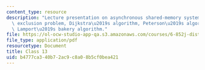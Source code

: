 ```yaml
---
content_type: resource
description: "Lecture presentation on asynchronous shared-memory systems, the mutual\
  \ exclusion problem, Dijkstra\u2019s algorithm, Peterson\u2019s algorithms, and\
  \ Lamport\u2019s bakery algorithm."
file: https://ol-ocw-studio-app-qa.s3.amazonaws.com/courses/6-852j-distributed-algorithms-fall-2009/b4777ca340b72ac9c8a08b5cf0bea421_MIT6_852JF09_lec13.pdf
file_type: application/pdf
resourcetype: Document
title: Class 13
uid: b4777ca3-40b7-2ac9-c8a0-8b5cf0bea421
---
```

